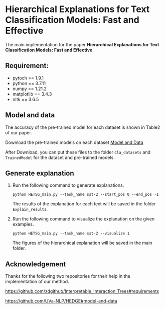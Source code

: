 # Hierarchical Explanations for Text Classification Models: Fast and Effective
The main implementation for the paper **Hierarchical Explanations for Text Classification Models: Fast and Effective**

## Requirement:

- pytoch == 1.9.1
- python == 3.7.11
- numpy == 1.21.2
- matplotlib == 3.4.3
- nltk == 3.6.5

## Model and data

The accuracy of the pre-trained model for each dataset is shown in Table2 of our paper.

Download the pre-trained models on each dataset  [Model and Data](https://drive.google.com/drive/folders/1mtbGERHSBhmnstrKZ45PN0lV9eAJ7_t6?usp=drive_link)

After Download, you can put these files to the folder `Cla_datasets` and `TrainedModel` for the dataset and pre-trained models.

## Generate explanation

1. Run the following command to generate explanations.

   `python HETSG_main.py --task_name sst-2 --start_pos 0 --end_pos -1`

   The results of the explanation for each text will be saved in the folder `Explain_results`.

2. Run the following command to visualize the explanation on the given examples.

   `python HETSG_main.py --task_name sst-2 --visualize 1`

   The figures of the hierarchical explanation will be saved in the main folder.


## Acknowledgement

Thanks for the following two repositories for their help in the implementation of our method.

https://github.com/zdgithub/Interpretable_Interaction_Trees#requirements

https://github.com/UVa-NLP/HEDGE#model-and-data
